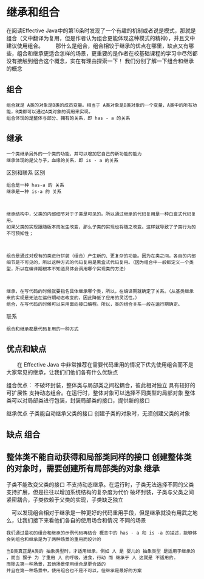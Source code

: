 继承和组合
===

在阅读Effective Java中的第16条时发现了一个有趣的机制或者说是模式，那就是组合（文中翻译为复用，但是作者认为组合更能体现这种模式的精神），并且文中建议使用组合。
  那什么是组合，组合相较于继承的优点在哪里，缺点又有哪些，组合和继承更适合怎样的场景，更重要的是作者在校基础课程的学习中尽然都没有接触到组合这个概念，实在有理由探索一下！
我们分别了解一下组合和继承的概念

组合
---

    组合就是 A类的对象是B类的成员变量。相当于 A类对象是B类对象的一个变量，A类中的所有功能，B类都可以通过A类对象的调用来实现。
    组合体现的是整体与部分、拥有的关系，即 has - a 的关系

继承
---

    一个类继承另外的一个类的功能，并可以增加它自己的新功能的能力
    继承体现的是父与子，血缘的关系，即 is - a 的关系

区别和联系
区别

    组合是一种 has-a 的 关系
    继承是一种 is-a 的 关系

     

    继承结构中，父类的内部细节对于子类是可见的。所以通过继承的代码复用是一种白盒式代码复用。
    如果父类的实现跟随版本而发生改变，那么子类的实现也将随之改变。这样就导致了子类行为的不可预知性；

     

    组合是通过对现有的类进行拼装（组合）产生新的、更复杂的功能。因为在类之间，各自的内部细节是不可见的，所以这种方式的代码复用是黑盒式代码复用。（因为组合中一般都定义一个类型，所以在编译期根本不知道具体会调用哪个实现类的方法）

     

    继承，在写代码的时候就要指名具体继承哪个类，所以，在编译期就确定了关系。（从基类继承来的实现是无法在运行期动态改变的，因此降低了应用的灵活性。）
    组合，在写代码的时候可以采用面向接口编程。所以，类的组合关系一般在运行期确定。

联系

    组合和继承都是代码复用的一种方式

优点和缺点
----

  在 Effective Java 中非常推荐在需要代码重用的情况下优先使用组合而不是大家常见的继承，让我们们他们各有什么优缺点

组合优点：
不破坏封装，整体类与局部类之间松耦合，彼此相对独立
具有较好的可扩展性
支持动态组合。在运行时，整体对象可以选择不同类型的局部对象
整体类可以对局部类进行包装，封装局部类的接口，提供新的接口

继承优点
子类能自动继承父类的接口
创建子类的对象时，无须创建父类的对象

缺点
组合
----

整体类不能自动获得和局部类同样的接口
创建整体类的对象时，需要创建所有局部类的对象
继承
---

子类不能改变父类的接口
不支持动态继承。在运行时，子类无法选择不同的父类
支持扩展，但是往往以增加系统结构的复杂度为代价
破坏封装，子类与父类之间紧密耦合，子类依赖于父类的实现，子类缺乏独立

 可以发现组合相对于继承是一种更好的代码重用手段，但是继承就没有用武之地么，让我们接下来看他们各自的使用场合和情况
不同的场景

    我们通过最初的组合和继承的示例代码再结合 概念中的 has - a 和 is -a 的描述，能够体会到组合和继承是为了两种场景的重用而设计的

    当B类真正是A类的 抽象类型时，才适用继承，例如 人 是 婴儿的 抽象类型 是适用于继承的 ，而当 猴子 为 了重用 人 的呼吸，进食，行动 而 继承于 人 这就是 不适用的.
    而除去第一种场景，其他场景使用组合是更合适的
    并且在第一种场景中，使用组合也不是不可以，但继承是最好的方案
